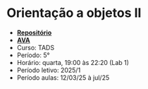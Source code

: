 # Orientação a objetos II

- **[Repositório](https://github.com/fscheidt/oo2)**
- **[AVA](https://ava.ifpr.edu.br)**
- Curso: TADS
- Período: 5°
- Horário: quarta, 19:00 às 22:20 (Lab 1)
- Período letivo: 2025/1
- Período aulas: 12/03/25 à jul/25
